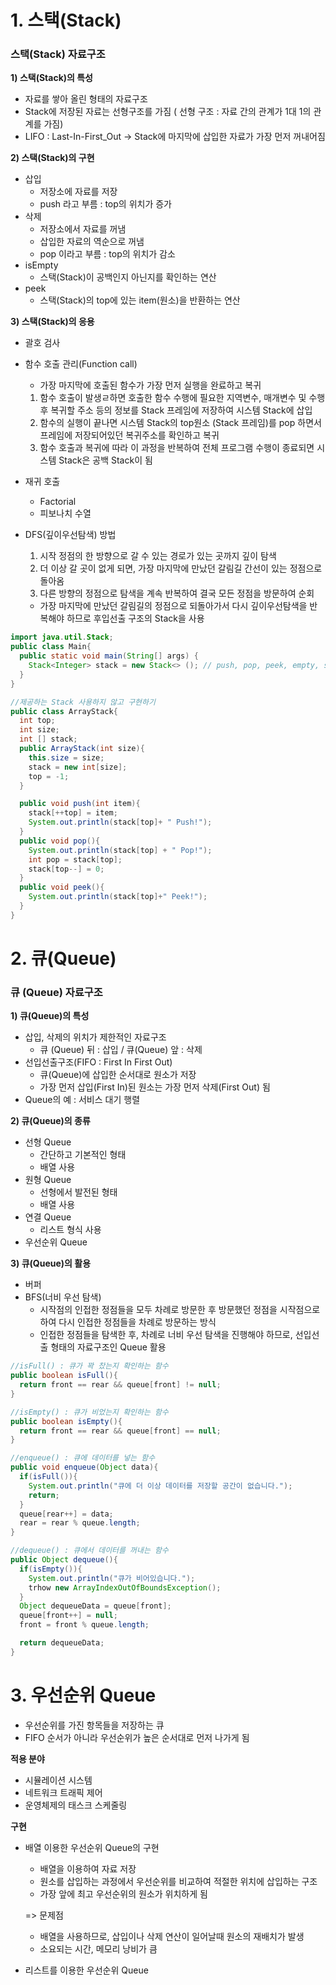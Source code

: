 # 1. 스택(Stack)

### 스택(Stack) 자료구조

**1) 스택(Stack)의 특성**
- 자료를 쌓아 올린 형태의 자료구조
- Stack에 저장된 자료는 선형구조를 가짐 ( 선형 구조 : 자료 간의 관계가 1대 1의 관계를 가짐)
- LIFO : Last-In-First_Out -> Stack에 마지막에 삽입한 자료가 가장 먼저 꺼내어짐

**2) 스택(Stack)의 구현**
- 삽입 
  - 저장소에 자료를 저장
  - push 라고 부름 : top의 위치가 증가
- 삭제
  - 저장소에서 자료를 꺼냄
  - 삽입한 자료의 역순으로 꺼냄
  - pop 이라고 부름 : top의 위치가 감소
- isEmpty
  - 스택(Stack)이 공백인지 아닌지를 확인하는 연산
- peek
  - 스택(Stack)의 top에 있는 item(원소)을 반환하는 연산

**3) 스택(Stack)의 응용**
- 괄호 검사
- 함수 호출 관리(Function call)
  - 가장 마지막에 호출된 함수가 가장 먼저 실행을 완료하고 복귀
  1) 함수 호출이 발생ㄹ하면 호출한 함수 수행에 필요한 지역변수, 매개변수 및 수행 후 복귀할 주소 등의 정보를 Stack 프레임에 저장하여 시스템 Stack에 삽입
  2) 함수의 실행이 끝나면 시스템 Stack의 top원소 (Stack 프레임)를 pop 하면서 프레임에 저장되어있던 복귀주소를 확인하고 복귀
  3) 함수 호출과 복귀에 따라 이 과정을 반복하여 전체 프로그램 수행이 종료되면 시스템 Stack은 공백 Stack이 됨
- 재귀 호출
  - Factorial
  - 피보나치 수열
- DFS(깊이우선탐색) 방법
  1) 시작 정점의 한 방향으로 갈 수 있는 경로가 있는 곳까지 깊이 탐색
  2) 더 이상 갈 곳이 없게 되면, 가장 마지막에 만났던 갈림길 간선이 있는 정점으로 돌아옴
  3) 다른 방향의 정점으로 탐색을 계속 반복하여 결국 모든 정점을 방문하여 순회

  - 가장 마지막에 만났던 갈림길의 정점으로 되돌아가서 다시 깊이우선탐색을 반복해야 하므로 후입선출 구조의 Stack을 사용
```java
import java.util.Stack;
public class Main{
  public static void main(String[] args) {
    Stack<Integer> stack = new Stack<> (); // push, pop, peek, empty, seach 지원
  }
}

//제공하는 Stack 사용하지 않고 구현하기
public class ArrayStack{
  int top;
  int size;
  int [] stack;
  public ArrayStack(int size){
    this.size = size;
    stack = new int[size];
    top = -1;
  }

  public void push(int item){
    stack[++top] = item;
    System.out.println(stack[top]+ " Push!");
  }
  public void pop(){
    System.out.println(stack[top] + " Pop!");
    int pop = stack[top];
    stack[top--] = 0;
  }
  public void peek(){
    System.out.println(stack[top]+" Peek!");
  }
}
```

# 2. 큐(Queue)

### 큐 (Queue) 자료구조

**1) 큐(Queue)의 특성**
- 삽입, 삭제의 위치가 제한적인 자료구조
  - 큐 (Queue) 뒤 : 삽입 / 큐(Queue) 앞 : 삭제
- 선입선출구조(FIFO : First In First Out)
  - 큐(Queue)에 삽입한 순서대로 원소가 저장
  - 가장 먼저 삽입(First In)된 원소는 가장 먼저 삭제(First Out) 됨
- Queue의 예 : 서비스 대기 행렬

**2) 큐(Queue)의 종류**
- 선형 Queue
  - 간단하고 기본적인 형태
  - 배열 사용
- 원형 Queue
  - 선형에서 발전된 형태
  - 배열 사용
- 연결 Queue
  - 리스트 형식 사용
- 우선순위 Queue

**3) 큐(Queue)의 활용**
- 버퍼
- BFS(너비 우선 탐색)
  - 시작점의 인접한 정점들을 모두 차례로 방문한 후 방문했던 정점을 시작점으로 하여 다시 인접한 정점들을 차례로 방문하는 방식
  - 인접한 정점들을 탐색한 후, 차례로 너비 우선 탐색을 진행해야 하므로, 선입선출 형태의 자료구조인 Queue 활용

```java
//isFull() : 큐가 꽉 찼는지 확인하는 함수
public boolean isFull(){
  return front == rear && queue[front] != null;
}

//isEmpty() : 큐가 비었는지 확인하는 함수
public boolean isEmpty(){
  return front == rear && queue[front] == null;
}

//enqueue() : 큐에 데이터를 넣는 함수
public void enqueue(Object data){
  if(isFull()){
    System.out.println("큐에 더 이상 데이터를 저장할 공간이 없습니다.");
    return;
  }
  queue[rear++] = data;
  rear = rear % queue.length;
}

//dequeue() : 큐에서 데이터를 꺼내는 함수
public Object dequeue(){
  if(isEmpty()){
    System.out.println("큐가 비어있습니다.");
    trhow new ArrayIndexOutOfBoundsException();
  }
  Object dequeueData = queue[front];
  queue[front++] = null;
  front = front % queue.length;

  return dequeueData;
}
```
# 3. 우선순위 Queue
- 우선순위를 가진 항목들을 저장하는 큐
- FIFO 순서가 아니라 우선순위가 높은 순서대로 먼저 나가게 됨

**적용 분야**
- 시뮬레이션 시스템
- 네트워크 트래픽 제어
- 운영체제의 태스크 스케줄링

**구현**
- 배열 이용한 우선순위 Queue의 구현
  - 배열을 이용하여 자료 저장
  - 원소를 삽입하는 과정에서 우선순위를 비교하여 적절한 위치에 삽입하는 구조
  - 가장 앞에 최고 우선순위의 원소가 위치하게 됨

  => 문제점 
    - 배열을 사용하므로, 삽입이나 삭제 연산이 일어날때 원소의 재배치가 발생
    - 소요되는 시간, 메모리 낭비가 큼

- 리스트를 이용한 우선순위 Queue

